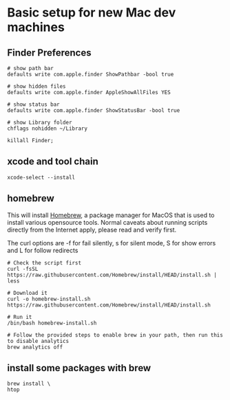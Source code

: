 # Basic setup for new Mac dev machines

## Finder Preferences
````shell
# show path bar
defaults write com.apple.finder ShowPathbar -bool true

# show hidden files
defaults write com.apple.finder AppleShowAllFiles YES

# show status bar
defaults write com.apple.finder ShowStatusBar -bool true

# show Library folder
chflags nohidden ~/Library

killall Finder;
````
## xcode and tool chain
````shell
xcode-select --install
````
## homebrew
This will install [Homebrew](https://brew.sh/), a package manager for MacOS 
that is used to install various opensource tools. Normal caveats about running scripts
directly from the Internet apply, please read and verify first.

The curl options are -f for fail silently, s for silent mode, S for show errors
and L for follow redirects
````
# Check the script first 
curl -fsSL https://raw.githubusercontent.com/Homebrew/install/HEAD/install.sh | less

# Download it
curl -o homebrew-install.sh https://raw.githubusercontent.com/Homebrew/install/HEAD/install.sh

# Run it
/bin/bash homebrew-install.sh

# Follow the provided steps to enable brew in your path, then run this to disable analytics
brew analytics off
````
## install some packages with brew
````
brew install \
htop
